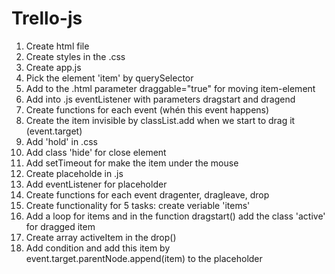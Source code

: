 # Trello-js
1. Create html file
2. Create styles in the .css
3. Create app.js
4. Pick the element 'item' by querySelector
5. Add to the .html parameter draggable="true" for moving item-element
6. Add into .js eventListener with parameters dragstart and dragend
7. Create functions for each event (whén this event happens)
8. Create the item invisible by classList.add when we start to drag it (event.target) 
9. Add 'hold' in .css
10. Add class 'hide' for close element
11. Add setTimeout for make the item under the mouse
12. Create placeholde in .js
13. Add eventListener for placeholder
14. Create functions for each event dragenter, dragleave, drop
15. Create functionality for 5 tasks: create veriable 'items'
16. Add a loop for items and in the function dragstart() add the class 'active' for dragged item
17. Create array activeItem in the drop()
18. Add condition and add this item by event.target.parentNode.append(item) to the placeholder